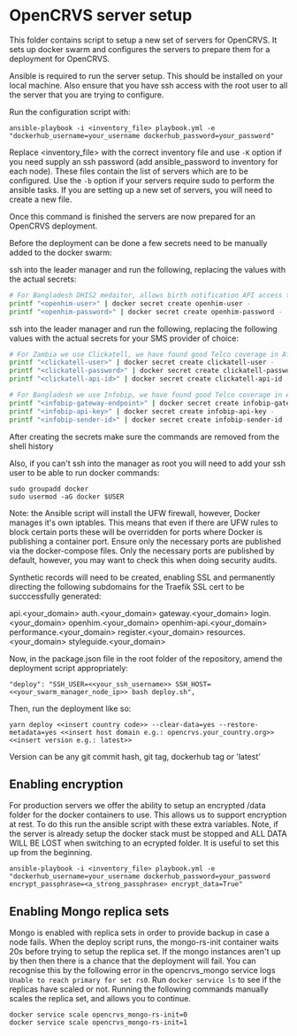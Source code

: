 # OpenCRVS server setup

This folder contains script to setup a new set of servers for OpenCRVS. It sets up docker swarm and configures the servers to prepare them for a deployment for OpenCRVS.

Ansible is required to run the server setup. This should be installed on your local machine. Also ensure that you have ssh access with the root user to all the server that you are trying to configure.

Run the configuration script with:

```
ansible-playbook -i <inventory_file> playbook.yml -e "dockerhub_username=your_username dockerhub_password=your_password"
```

Replace <inventory_file> with the correct inventory file and use `-K` option if you need supply an ssh password (add ansible_password to inventory for each node). These files contain the list of servers which are to be configured. Use the `-b` option if your servers require sudo to perform the ansible tasks. If you are setting up a new set of servers, you will need to create a new file.

Once this command is finished the servers are now prepared for an OpenCRVS deployment.

Before the deployment can be done a few secrets need to be manually added to the docker swarm:

ssh into the leader manager and run the following, replacing the values with the actual secrets:

```sh
# For Bangladesh DHIS2 medaitor, allows birth notification API access to the OpenHIM
printf "<openhim-user>" | docker secret create openhim-user -
printf "<openhim-password>" | docker secret create openhim-password -
```

ssh into the leader manager and run the following, replacing the following values with the actual secrets for your SMS provider of choice:

```sh
# For Zambia we use Clickatell, we have found good Telco coverage in Africa with this provider
printf "<clickatell-user>" | docker secret create clickatell-user -
printf "<clickatell-password>" | docker secret create clickatell-password -
printf "<clickatell-api-id>" | docker secret create clickatell-api-id -

# For Bangladesh we use Infobip, we have found good Telco coverage in Asia with this provider
printf "<infobip-gateway-endpoint>" | docker secret create infobip-gateway-endpoint -
printf "<infobip-api-key>" | docker secret create infobip-api-key -
printf "<infobip-sender-id>" | docker secret create infobip-sender-id -

```

After creating the secrets make sure the commands are removed from the shell history

Also, if you can't ssh into the manager as root you will need to add your ssh user to be able to run docker commands:

```
sudo groupadd docker
sudo usermod -aG docker $USER
```

Note: the Ansible script will install the UFW firewall, however, Docker manages it's own iptables. This means that even if there are UFW rules to block certain ports these will be overridden for ports where Docker is publishing a container port. Ensure only the necessary ports are published via the docker-compose files. Only the necessary ports are published by default, however, you may want to check this when doing security audits.

Synthetic records will need to be created, enabling SSL and permanently directing the following subdomains for the Traefik SSL cert to be succcessfully generated:

api.<your_domain>
auth.<your_domain>
gateway.<your_domain>
login.<your_domain>
openhim.<your_domain>
openhim-api.<your_domain>
performance.<your_domain>
register.<your_domain>
resources.<your_domain>
styleguide.<your_domain>

Now, in the package.json file in the root folder of the repository, amend the deployment script appropriately:

```
"deploy": "SSH_USER=<<your_ssh_username>> SSH_HOST=<<your_swarm_manager_node_ip>> bash deploy.sh",
```

Then, run the deployment like so:

```
yarn deploy <<insert country code>> --clear-data=yes --restore-metadata=yes <<insert host domain e.g.: opencrvs.your_country.org>> <<insert version e.g.: latest>>
```

Version can be any git commit hash, git tag, dockerhub tag or 'latest'

## Enabling encryption

For production servers we offer the ability to setup an encrypted /data folder for the docker containers to use. This allows us to support encryption at rest. To do this run the ansible script with these extra variables. Note, if the server is already setup the docker stack must be stopped and ALL DATA WILL BE LOST when switching to an ecrypted folder. It is useful to set this up from the beginning.

```
ansible-playbook -i <inventory_file> playbook.yml -e "dockerhub_username=your_username dockerhub_password=your_password encrypt_passphrase=<a_strong_passphrase> encrypt_data=True"
```

## Enabling Mongo replica sets

Mongo is enabled with replica sets in order to provide backup in case a node fails. When the deploy script runs, the mongo-rs-init container waits 20s before trying to setup the replica set. If the mongo instances aren't up by then then there is a chance that the deployment will fail. You can recognise this by the following error in the opencrvs_mongo service logs `Unable to reach primary for set rs0`. Run `docker service ls` to see if the replicas have scaled or not. Running the following commands manually scales the replica set, and allows you to continue.

```
docker service scale opencrvs_mongo-rs-init=0
docker service scale opencrvs_mongo-rs-init=1
```
